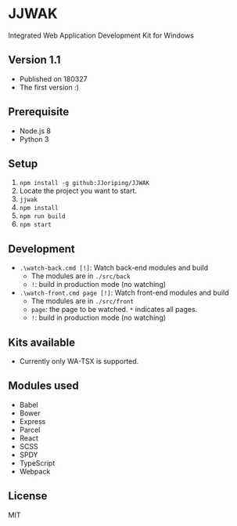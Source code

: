 # JJWAK
Integrated Web Application Development Kit for Windows
## Version 1.1
- Published on 180327
- The first version :)

## Prerequisite
- Node.js 8
- Python 3
## Setup
1. `npm install -g github:JJoriping/JJWAK`
1. Locate the project you want to start.
1. `jjwak`
1. `npm install`
1. `npm run build`
1. `npm start`
## Development
- `.\watch-back.cmd [!]`: Watch back-end modules and build
  - The modules are in `./src/back`
  - `!`: build in production mode (no watching)
- `.\watch-front.cmd page [!]`: Watch front-end modules and build
  - The modules are in `./src/front`
  - `page`: the page to be watched. `*` indicates all pages.
  - `!`: build in production mode (no watching)
## Kits available
- Currently only WA-TSX is supported.
## Modules used
- Babel
- Bower
- Express
- Parcel
- React
- SCSS
- SPDY
- TypeScript
- Webpack
## License
MIT
